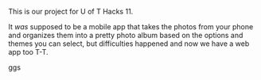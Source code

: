 This is our project for U of T Hacks 11.

It *was* supposed to be a mobile app that takes the photos from your phone and organizes them into a pretty photo album based on the options and themes you can select, but difficulties happened and now we have a web app too T-T.

ggs


